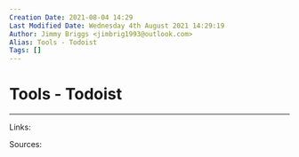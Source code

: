 ```yaml
---
Creation Date: 2021-08-04 14:29
Last Modified Date: Wednesday 4th August 2021 14:29:19
Author: Jimmy Briggs <jimbrig1993@outlook.com>
Alias: Tools - Todoist
Tags: []
---
```


# Tools - Todoist

***

Links: 

Sources:

